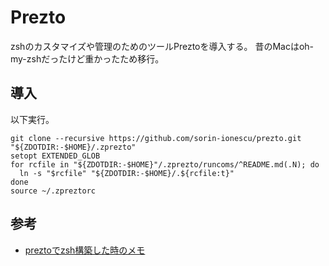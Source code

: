 # Prezto

zshのカスタマイズや管理のためのツールPreztoを導入する。
昔のMacはoh-my-zshだったけど重かったため移行。

## 導入

以下実行。

```shell
git clone --recursive https://github.com/sorin-ionescu/prezto.git "${ZDOTDIR:-$HOME}/.zprezto"
setopt EXTENDED_GLOB
for rcfile in "${ZDOTDIR:-$HOME}"/.zprezto/runcoms/^README.md(.N); do
  ln -s "$rcfile" "${ZDOTDIR:-$HOME}/.${rcfile:t}"
done
source ~/.zpreztorc
```

## 参考

- [preztoでzsh構築した時のメモ](https://qiita.com/Angelan1720/items/60431c85592fe90fcdd5)
